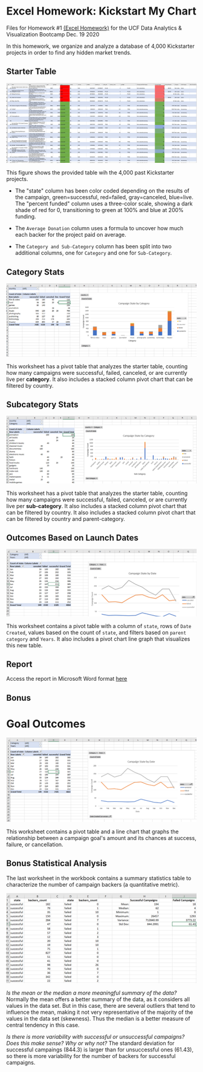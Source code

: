 # Excel Homework: Kickstart My Chart
Files for Homework #1 [(Excel Homework)](StarterBook.xlsx) for the UCF Data Analytics &amp; Visualization Bootcamp Dec. 19 2020

In this homework, we organize and analyze a database of 4,000 Kickstarter projects in order to find any hidden market trends. 

## Starter Table

![Kickstarter Table](Images/Sheet1_Conditinal_Formatting.PNG)

This figure shows the provided table wih the 4,000 past Kickstarter projects.  

  * The "state" column has been color coded depending on the results of the campaign, green=successful, red=failed, gray=canceled, blue=live.  The "percent funded" column uses a three-color scale, showing a dark shade of red for 0, transitioning to green at 100% and blue at 200% funding.

  * The `Average Donation` column uses a formula to uncover how much each backer for the project paid on average.

  * The `Category and Sub-Category` column has been split into two additional columns, one for `Category` and one for `Sub-Category`.
  
  ## Category Stats

  ![Category Stats](Images/CategoryStats.PNG)

  This worksheet has a pivot table that analyzes the starter table, counting how many campaigns were successful, failed, canceled, or are currently live per **category**.  It also includes a stacked column pivot chart that can be filtered by country.
  
  ## Subcategory Stats

  ![Subcategory Stats](Images/SubcategoryStats.PNG)

  This worksheet has a pivot table that analyzes the starter table, counting how many campaigns were successful, failed, canceled, or are currently live per **sub-category**.  It also includes a stacked column pivot chart that can be filtered by country.  It also includes a stacked column pivot chart that can be filtered by country and parent-category.
  
  ## Outcomes Based on Launch Dates

  ![Outcomes Based on Launch Date](Images/LaunchDateOutcomes.PNG)

  This worksheet contains a pivot table with a column of `state`, rows of `Date Created`, values based on the count of `state`, and filters based on `parent category` and `Years`.  It also includes a pivot chart line graph that visualizes this new table.
  
  ## Report
  Access the report in Microsoft Word format [here](report.docx)

## Bonus


# Goal Outcomes

  ![Goal Outcomes](Images/GoalOutcomes.PNG)

This worksheet contains a pivot table and a line chart that graphs the relationship between a campaign goal's amount and its chances at success, failure, or cancellation.

## Bonus Statistical Analysis

The last worksheet in the workbook contains a summary statistics table to characterize the number of campaign backers (a quantitative metric). 

  ![Images/backers01.png](Images/backers01.PNG)

  *Is the mean or the median a more meaningful summary of the data?*
Normally the mean offers a better summary of the data, as it considers all values in the data set.  But in this case, there are several outliers that tend to influence the mean, making it not very representative of the majority of the values in the data set (skewness).  Thus the median is a better measure of central tendency in this case. 

*Is there is more variability with successful or unsuccessful campaigns? Does this make sense? Why or why not?*
The standard deviation for successful campaings (844.3) is larger than for unsuccessful ones (61.43), so there is more variability for the number of backers for successful campaigns.

